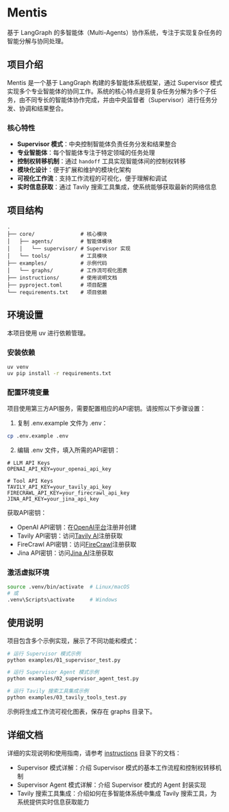 # Mentis

基于 LangGraph 的多智能体（Multi-Agents）协作系统，专注于实现复杂任务的智能分解与协同处理。

## 项目介绍

Mentis 是一个基于 LangGraph 构建的多智能体系统框架，通过 Supervisor 模式实现多个专业智能体的协同工作。系统的核心特点是将复杂任务分解为多个子任务，由不同专长的智能体协作完成，并由中央监督者（Supervisor）进行任务分发、协调和结果整合。

### 核心特性

- **Supervisor 模式**：中央控制智能体负责任务分发和结果整合
- **专业智能体**：每个智能体专注于特定领域的任务处理
- **控制权转移机制**：通过 `handoff` 工具实现智能体间的控制权转移
- **模块化设计**：便于扩展和维护的模块化架构
- **可视化工作流**：支持工作流程的可视化，便于理解和调试
- **实时信息获取**：通过 Tavily 搜索工具集成，使系统能够获取最新的网络信息

## 项目结构

```
.
├── core/               # 核心模块
│   ├── agents/         # 智能体模块
│   │   └── supervisor/ # Supervisor 实现
│   └── tools/          # 工具模块
├── examples/           # 示例代码
│   └── graphs/         # 工作流可视化图表
├── instructions/       # 使用说明文档
├── pyproject.toml      # 项目配置
└── requirements.txt    # 项目依赖
```

## 环境设置

本项目使用 uv 进行依赖管理。

### 安装依赖

```bash
uv venv
uv pip install -r requirements.txt
```

### 配置环境变量

项目使用第三方API服务，需要配置相应的API密钥。请按照以下步骤设置：

1. 复制 .env.example 文件为 .env：

```bash
cp .env.example .env
```

2. 编辑 .env 文件，填入所需的API密钥：

```
# LLM API Keys
OPENAI_API_KEY=your_openai_api_key

# Tool API Keys
TAVILY_API_KEY=your_tavily_api_key
FIRECRAWL_API_KEY=your_firecrawl_api_key
JINA_API_KEY=your_jina_api_key
```

获取API密钥：
- OpenAI API密钥：在[OpenAI平台](https://platform.openai.com/api-keys)注册并创建
- Tavily API密钥：访问[Tavily AI](https://tavily.com/)注册获取
- FireCrawl API密钥：访问[FireCrawl](https://firecrawl.dev/)注册获取
- Jina API密钥：访问[Jina AI](https://jina.ai/)注册获取

### 激活虚拟环境

```bash
source .venv/bin/activate  # Linux/macOS
# 或
.venv\Scripts\activate     # Windows
```

## 使用说明

项目包含多个示例实现，展示了不同功能和模式：

```bash
# 运行 Supervisor 模式示例
python examples/01_supervisor_test.py

# 运行 Supervisor Agent 模式示例
python examples/02_supervisor_agent_test.py

# 运行 Tavily 搜索工具集成示例
python examples/03_tavily_tools_test.py
```

示例将生成工作流可视化图表，保存在 graphs 目录下。

## 详细文档

详细的实现说明和使用指南，请参考 [instructions](https://github.com/foreveryh/mentis/tree/main/instructions) 目录下的文档：

- Supervisor 模式详解：介绍 Supervisor 模式的基本工作流程和控制权转移机制
- Supervisor Agent 模式详解：介绍 Supervisor 模式的 Agent 封装实现
- Tavily 搜索工具集成：介绍如何在多智能体系统中集成 Tavily 搜索工具，为系统提供实时信息获取能力